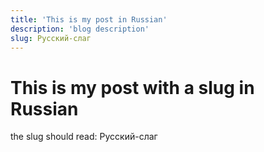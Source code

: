 ```yaml
---
title: 'This is my post in Russian'
description: 'blog description'
slug: Русский-слаг
---
```


# This is my post with a slug in Russian

the slug should read: Русский-слаг
